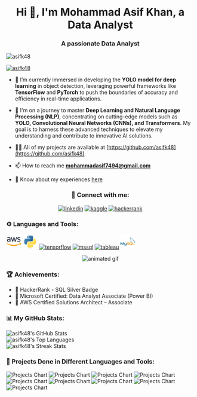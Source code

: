 <h1 align="center">Hi 👋, I'm Mohammad Asif Khan, a Data Analyst</h1>
<h3 align="center">A passionate Data Analyst</h3>

<p align="left"> <img src="https://komarev.com/ghpvc/?username=asifk48&label=Profile%20views&color=0e75b6&style=flat" alt="asifk48" /> </p>

<p align="left"> <a href="https://github.com/ryo-ma/github-profile-trophy"><img src="https://github-profile-trophy.vercel.app/?username=asifk48&theme=onedark&no-frame=true&row=1&column=4&margin-w=15&margin-h=15" alt="asifk48" /></a> </p>

- 🔭 I’m currently immersed in developing the **YOLO model for deep learning** in object detection, leveraging powerful frameworks like **TensorFlow** and **PyTorch** to push the boundaries of accuracy and efficiency in real-time applications.

- 🌱 I'm on a journey to master **Deep Learning and Natural Language Processing (NLP)**, concentrating on cutting-edge models such as **YOLO, Convolutional Neural Networks (CNNs), and Transformers**. My goal is to harness these advanced techniques to elevate my understanding and contribute to innovative AI solutions.

- 👨‍💻 All of my projects are available at [https://github.com/asifk48](https://github.com/asifk48)

- 📫 How to reach me **mohammadasif7494@gmail.com**

- 📄 Know about my experiences [here](https://drive.google.com/file/d/your-resume-link/view?usp=sharing)

<h3 align="center">🚀 Connect with me:</h3>
<p align="center">
  <a href="https://linkedin.com/in/mohammad-asif-khan-a3089a24a" target="blank"><img align="center" src="https://raw.githubusercontent.com/rahuldkjain/github-profile-readme-generator/master/src/images/icons/Social/linked-in-alt.svg" alt="linkedin" height="40" width="50" /></a>
  <a href="https://kaggle.com/asifk48" target="blank"><img align="center" src="https://raw.githubusercontent.com/rahuldkjain/github-profile-readme-generator/master/src/images/icons/Social/kaggle.svg" alt="kaggle" height="40" width="50" /></a>
  <a href="https://www.hackerrank.com/your-hackerrank-profile" target="blank"><img align="center" src="https://raw.githubusercontent.com/rahuldkjain/github-profile-readme-generator/master/src/images/icons/Social/hackerrank.svg" alt="hackerrank" height="40" width="50" /></a>
</p>

<h3 align="left">⚙️ Languages and Tools:</h3>
<p align="left">
  <a href="https://aws.amazon.com" target="_blank" rel="noreferrer"><img src="https://raw.githubusercontent.com/devicons/devicon/master/icons/amazonwebservices/amazonwebservices-original-wordmark.svg" alt="aws" width="40" height="40" /></a>
  <a href="https://www.python.org" target="_blank" rel="noreferrer"><img src="https://raw.githubusercontent.com/devicons/devicon/master/icons/python/python-original.svg" alt="python" width="40" height="40" /></a>
  <a href="https://www.tensorflow.org/" target="_blank" rel="noreferrer"><img src="https://www.vectorlogo.zone/logos/tensorflow/tensorflow-icon.svg" alt="tensorflow" width="40" height="40" /></a>
  <a href="https://www.microsoft.com/en-us/sql-server" target="_blank" rel="noreferrer"><img src="https://www.svgrepo.com/show/303229/microsoft-sql-server-logo.svg" alt="mssql" width="40" height="40" /></a>
  <a href="https://tableau.com/" target="_blank" rel="noreferrer"><img src="https://www.vectorlogo.zone/logos/tableau/tableau-icon.svg" alt="tableau" width="40" height="40" /></a>
  <a href="https://www.mysql.com/" target="_blank" rel="noreferrer"><img src="https://raw.githubusercontent.com/devicons/devicon/master/icons/mysql/mysql-original-wordmark.svg" alt="mysql" width="40" height="40" /></a>
</p>

<p align="center"> 
  <img src="https://miro.medium.com/v2/resize:fit:828/format:webp/0*tD5kEC2JYcKHH0zO.gif" alt="animated gif" />
</p>

<h3 align="left">🏆 Achievements:</h3>
<ul>
  <li>🏅 HackerRank - SQL Silver Badge</li>
  <li>🏅 Microsoft Certified: Data Analyst Associate (Power BI)</li>
  <li>🏅 AWS Certified Solutions Architect – Associate</li>
</ul>

<h3 align="left">📊 My GitHub Stats:</h3>
<p align="left">
  <div>
    <img src="https://github-readme-stats.vercel.app/api?username=asifk48&show_icons=true&theme=radical" alt="asifk48's GitHub Stats" />
  </div>
  <div>
    <img src="https://github-readme-stats.vercel.app/api/top-langs/?username=asifk48&layout=compact&show_icons=true&theme=radical" alt="asifk48's Top Languages" />
  </div>
  <div>
    <img src="https://github-readme-streak-stats.herokuapp.com/?user=asifk48&theme=radical" alt="asifk48's Streak Stats" />
  </div>
</p>

<h3 align="left">🚀 Projects Done in Different Languages and Tools:</h3>

![Projects Chart](https://img.shields.io/badge/Python-14-brightgreen?style=flat&logo=python&logoColor=white)
![Projects Chart](https://img.shields.io/badge/PowerBI-11-brightgreen?style=flat&logo=powerbi&logoColor=white)
![Projects Chart](https://img.shields.io/badge/Excel-17-brightgreen?style=flat&logo=excel&logoColor=white)
![Projects Chart](https://img.shields.io/badge/Tableau-12-brightgreen?style=flat&logo=tableau&logoColor=white)
![Projects Chart](https://img.shields.io/badge/SQL-15-brightgreen?style=flat&logo=postgresql&logoColor=white)
![Projects Chart](https://img.shields.io/badge/HTML-4-brightgreen?style=flat&logo=html5&logoColor=white)
![Projects Chart](https://img.shields.io/badge/CSS-3-brightgreen?style=flat&logo=css3&logoColor=white)
![Projects Chart](https://img.shields.io/badge/JavaScript-5-brightgreen?style=flat&logo=javascript&logoColor=white)
![Projects Chart](https://img.shields.io/badge/PHP-2-brightgreen?style=flat&logo=php&logoColor=white)
